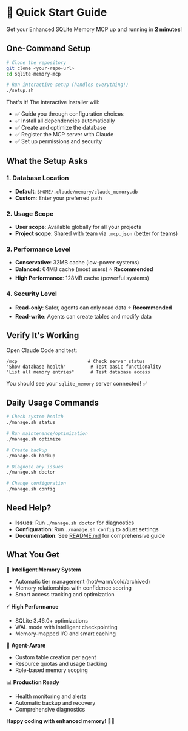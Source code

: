 # 🚀 Quick Start Guide

Get your Enhanced SQLite Memory MCP up and running in **2 minutes**!

## **One-Command Setup**

```bash
# Clone the repository
git clone <your-repo-url>
cd sqlite-memory-mcp

# Run interactive setup (handles everything!)
./setup.sh
```

That's it! The interactive installer will:
- ✅ Guide you through configuration choices
- ✅ Install all dependencies automatically  
- ✅ Create and optimize the database
- ✅ Register the MCP server with Claude
- ✅ Set up permissions and security

## **What the Setup Asks**

### **1. Database Location** 
- **Default**: `$HOME/.claude/memory/claude_memory.db`
- **Custom**: Enter your preferred path

### **2. Usage Scope**
- **User scope**: Available globally for all your projects
- **Project scope**: Shared with team via `.mcp.json` (better for teams)

### **3. Performance Level**
- **Conservative**: 32MB cache (low-power systems)
- **Balanced**: 64MB cache (most users) ⭐ **Recommended**
- **High Performance**: 128MB cache (powerful systems)

### **4. Security Level**
- **Read-only**: Safer, agents can only read data ⭐ **Recommended**
- **Read-write**: Agents can create tables and modify data

## **Verify It's Working**

Open Claude Code and test:
```
/mcp                          # Check server status
"Show database health"         # Test basic functionality
"List all memory entries"      # Test database access
```

You should see your `sqlite_memory` server connected! ✅

## **Daily Usage Commands**

```bash
# Check system health
./manage.sh status

# Run maintenance/optimization  
./manage.sh optimize

# Create backup
./manage.sh backup

# Diagnose any issues
./manage.sh doctor

# Change configuration
./manage.sh config
```

## **Need Help?**

- **Issues**: Run `./manage.sh doctor` for diagnostics
- **Configuration**: Run `./manage.sh config` to adjust settings
- **Documentation**: See [README.md](README.md) for comprehensive guide

## **What You Get**

🧠 **Intelligent Memory System**
- Automatic tier management (hot/warm/cold/archived)
- Memory relationships with confidence scoring
- Smart access tracking and optimization

⚡ **High Performance**  
- SQLite 3.46.0+ optimizations
- WAL mode with intelligent checkpointing
- Memory-mapped I/O and smart caching

🤖 **Agent-Aware**
- Custom table creation per agent
- Resource quotas and usage tracking  
- Role-based memory scoping

📊 **Production Ready**
- Health monitoring and alerts
- Automatic backup and recovery
- Comprehensive diagnostics

**Happy coding with enhanced memory! 🧠✨**